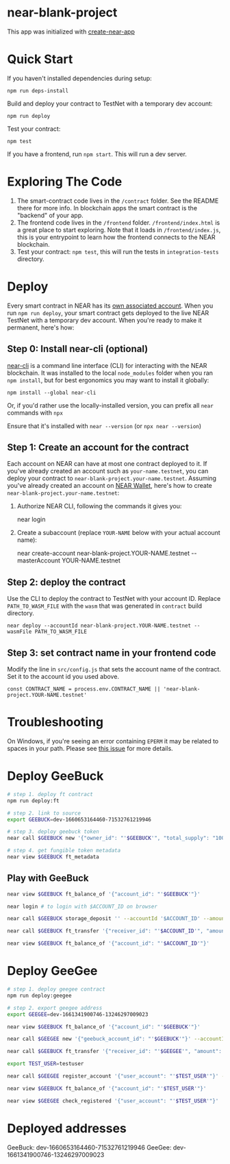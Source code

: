 # near-blank-project

This app was initialized with [create-near-app]

# Quick Start

If you haven't installed dependencies during setup:

    npm run deps-install

Build and deploy your contract to TestNet with a temporary dev account:

    npm run deploy

Test your contract:

    npm test

If you have a frontend, run `npm start`. This will run a dev server.

# Exploring The Code

1. The smart-contract code lives in the `/contract` folder. See the README there for
   more info. In blockchain apps the smart contract is the "backend" of your app.
2. The frontend code lives in the `/frontend` folder. `/frontend/index.html` is a great
   place to start exploring. Note that it loads in `/frontend/index.js`,
   this is your entrypoint to learn how the frontend connects to the NEAR blockchain.
3. Test your contract: `npm test`, this will run the tests in `integration-tests` directory.

# Deploy

Every smart contract in NEAR has its [own associated account][near accounts].
When you run `npm run deploy`, your smart contract gets deployed to the live NEAR TestNet with a temporary dev account.
When you're ready to make it permanent, here's how:

## Step 0: Install near-cli (optional)

[near-cli] is a command line interface (CLI) for interacting with the NEAR blockchain. It was installed to the local `node_modules` folder when you ran `npm install`, but for best ergonomics you may want to install it globally:

    npm install --global near-cli

Or, if you'd rather use the locally-installed version, you can prefix all `near` commands with `npx`

Ensure that it's installed with `near --version` (or `npx near --version`)

## Step 1: Create an account for the contract

Each account on NEAR can have at most one contract deployed to it. If you've already created an account such as `your-name.testnet`, you can deploy your contract to `near-blank-project.your-name.testnet`. Assuming you've already created an account on [NEAR Wallet], here's how to create `near-blank-project.your-name.testnet`:

1. Authorize NEAR CLI, following the commands it gives you:

   near login

2. Create a subaccount (replace `YOUR-NAME` below with your actual account name):

   near create-account near-blank-project.YOUR-NAME.testnet --masterAccount YOUR-NAME.testnet

## Step 2: deploy the contract

Use the CLI to deploy the contract to TestNet with your account ID.
Replace `PATH_TO_WASM_FILE` with the `wasm` that was generated in `contract` build directory.

    near deploy --accountId near-blank-project.YOUR-NAME.testnet --wasmFile PATH_TO_WASM_FILE

## Step 3: set contract name in your frontend code

Modify the line in `src/config.js` that sets the account name of the contract. Set it to the account id you used above.

    const CONTRACT_NAME = process.env.CONTRACT_NAME || 'near-blank-project.YOUR-NAME.testnet'

# Troubleshooting

On Windows, if you're seeing an error containing `EPERM` it may be related to spaces in your path. Please see [this issue](https://github.com/zkat/npx/issues/209) for more details.

[create-near-app]: https://github.com/near/create-near-app
[node.js]: https://nodejs.org/en/download/package-manager/
[jest]: https://jestjs.io/
[near accounts]: https://docs.near.org/concepts/basics/account
[near wallet]: https://wallet.testnet.near.org/
[near-cli]: https://github.com/near/near-cli
[gh-pages]: https://github.com/tschaub/gh-pages

# Deploy GeeBuck

```bash
# step 1. deploy ft contract
npm run deploy:ft

# step 2. link to source
export GEEBUCK=dev-1660653164460-71532761219946

# step 3. deploy geebuck token
near call $GEEBUCK new '{"owner_id": "'$GEEBUCK'", "total_supply": "1000000000000000000", "metadata": { "spec": "ft-1.0.0", "name": "GeeBuck Token", "symbol": "GBK", "decimals": 9 }}' --accountId $GEEBUCK

# step 4. get fungible token metadata
near view $GEEBUCK ft_metadata
```

## Play with GeeBuck

```bash
near view $GEEBUCK ft_balance_of '{"account_id": "'$GEEBUCK'"}'

near login # to login with $ACCOUNT_ID on browser

near call $GEEBUCK storage_deposit '' --accountId '$ACCOUNT_ID' --amount 0.00125

near call $GEEBUCK ft_transfer '{"receiver_id": "'$ACCOUNT_ID'", "amount": "10000000000"}' --accountId $GEEBUCK --amount 0.000000000000000000000001

near view $GEEBUCK ft_balance_of '{"account_id": "'$ACCOUNT_ID'"}'
```

# Deploy GeeGee

```bash
# step 1. deploy geegee contract
npm run deploy:geegee

# step 2. export geegee address
export GEEGEE=dev-1661341900746-13246297009023

near view $GEEBUCK ft_balance_of '{"account_id": "'$GEEBUCK'"}'

near call $GEEGEE new '{"geebuck_account_id": "'$GEEBUCK'"}' --accountId $GEEGEE --amount 0.01

near call $GEEBUCK ft_transfer '{"receiver_id": "'$GEEGEE'", "amount": "100000000000000000"}' --accountId $GEEBUCK --amount 0.000000000000000000000001

export TEST_USER=testuser

near call $GEEGEE register_account '{"user_account": "'$TEST_USER'"}' --accountId $GEEGEE --amount 0.009000000000000000000002

near view $GEEBUCK ft_balance_of '{"account_id": "'$TEST_USER'"}'

near view $GEEGEE check_registered '{"user_account": "'$TEST_USER'"}'
```

# Deployed addresses

GeeBuck: dev-1660653164460-71532761219946
GeeGee: dev-1661341900746-13246297009023

